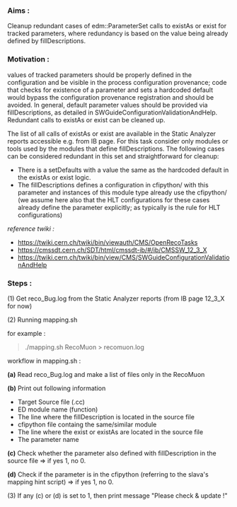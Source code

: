 ### **Aims :**
Cleanup redundant cases of edm::ParameterSet calls to existAs or exist for tracked parameters, where redundancy is based on the value being already defined by fillDescriptions.

### **Motivation :**
values of tracked parameters should be properly defined in the configuration and be visible in the process configuration provenance; code that checks for existence of a parameter and sets a hardcoded default would bypass the configuration provenance registration and should be avoided. In general, default parameter values should be provided via fillDescriptions, as detailed in SWGuideConfigurationValidationAndHelp. Redundant calls to existAs or exist can be cleaned up.


The list of all calls of existAs or exist are available in the Static Analyzer reports accessible e.g. from IB page. 
For this task consider only modules or tools used by the modules that define fillDescriptions. 
The following cases can be considered redundant in this set and straightforward for cleanup:

- There is a setDefaults with a value the same as the hardcoded default in the existAs or exist logic.
- The fillDescriptions defines a configuration in cfipython/ with this parameter and instances of this module type already use the cfipython/ (we assume here also that the HLT configurations for these cases already define the parameter explicitly; as typically is the rule for HLT configurations)


*reference twiki :*
- https://twiki.cern.ch/twiki/bin/viewauth/CMS/OpenRecoTasks
- https://cmssdt.cern.ch/SDT/html/cmssdt-ib/#/ib/CMSSW_12_3_X
- https://twiki.cern.ch/twiki/bin/view/CMS/SWGuideConfigurationValidationAndHelp


### **Steps :**

(1) Get reco_Bug.log from the Static Analyzer reports (from IB page 12_3_X for now)

(2) Running mapping.sh <reco-package name> 

for example :

> ./mapping.sh RecoMuon > recomuon.log


workflow in mapping.sh :

**(a)** Read reco_Bug.log and make a list of files only in the RecoMuon

**(b)** Print out following information

   * Target Source file (.cc)
   * ED module name (function)
   * The line where the fillDescription is located in the source file
   * cfipython file containg the same/similar module
   * The line where the exist or existAs are located in the source file
   * The parameter name

**(c)** Check whether the parameter also defined with fillDescription in the source file => if yes 1, no 0. 

**(d)** Check if the parameter is in the cfipython (referring to the slava's mapping hint script) => if yes 1, no 0.


(3) If any (c) or (d) is set to 1, then print message "Please check & update !"

